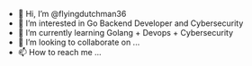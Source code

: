 - 👋 Hi, I’m @flyingdutchman36
- 👀 I’m interested in Go Backend Developer and Cybersecurity
- 🌱 I’m currently learning Golang + Devops + Cybersecurity
- 💞️ I’m looking to collaborate on ...
- 📫 How to reach me ...

<!---
flyingdutchman36/flyingdutchman36 is a ✨ special ✨ repository because its `README.md` (this file) appears on your GitHub profile.
You can click the Preview link to take a look at your changes.
--->
